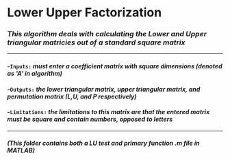 # **Lower Upper Factorization**
### *This algorithm deals with calculating the Lower and Upper triangular matricies out of a standard square matrix*
---
#### -`Inputs:` *must enter a coefficient matrix with square dimensions (denoted as 'A' in algorithm)* 
#### -`Outputs:` *the lower triangular matrix, upper triangular matrix, and permutation matrix (L,U, and P respectively)*
#### -`Limitations:` *the limitations to this matrix are that the entered matrix must be square and contain numbers, opposed to letters*
---
#### *(This folder contains both a LU test and primary function .m file in MATLAB)*

